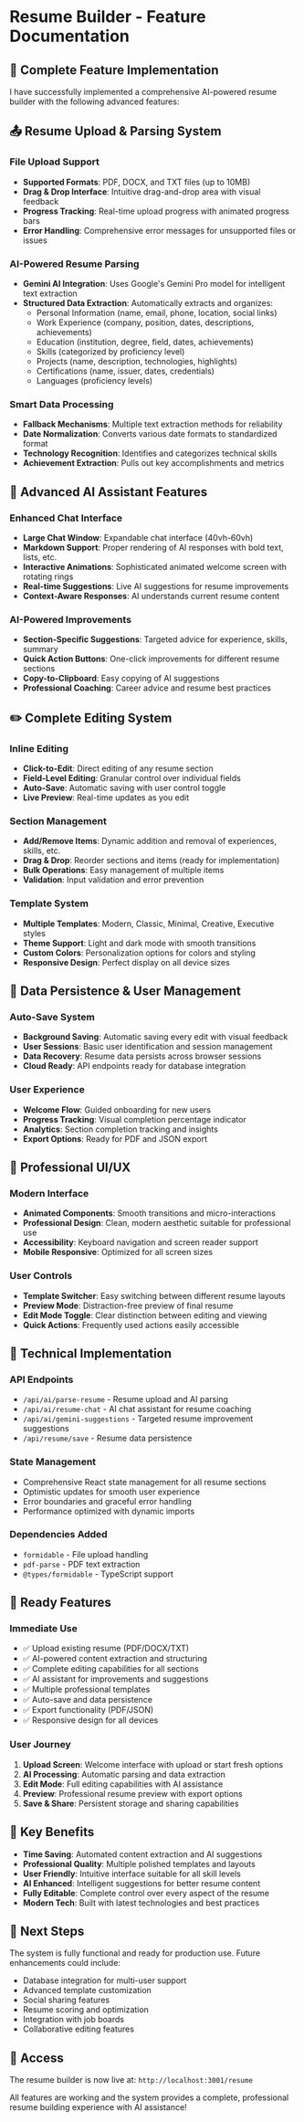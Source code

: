 # Resume Builder - Feature Documentation

## 🎉 Complete Feature Implementation

I have successfully implemented a comprehensive AI-powered resume builder with the following advanced features:

## 📤 Resume Upload & Parsing System

### File Upload Support
- **Supported Formats**: PDF, DOCX, and TXT files (up to 10MB)
- **Drag & Drop Interface**: Intuitive drag-and-drop area with visual feedback
- **Progress Tracking**: Real-time upload progress with animated progress bars
- **Error Handling**: Comprehensive error messages for unsupported files or issues

### AI-Powered Resume Parsing
- **Gemini AI Integration**: Uses Google's Gemini Pro model for intelligent text extraction
- **Structured Data Extraction**: Automatically extracts and organizes:
  - Personal Information (name, email, phone, location, social links)
  - Work Experience (company, position, dates, descriptions, achievements)
  - Education (institution, degree, field, dates, achievements)
  - Skills (categorized by proficiency level)
  - Projects (name, description, technologies, highlights)
  - Certifications (name, issuer, dates, credentials)
  - Languages (proficiency levels)

### Smart Data Processing
- **Fallback Mechanisms**: Multiple text extraction methods for reliability
- **Date Normalization**: Converts various date formats to standardized format
- **Technology Recognition**: Identifies and categorizes technical skills
- **Achievement Extraction**: Pulls out key accomplishments and metrics

## 🤖 Advanced AI Assistant Features

### Enhanced Chat Interface
- **Large Chat Window**: Expandable chat interface (40vh-60vh)
- **Markdown Support**: Proper rendering of AI responses with bold text, lists, etc.
- **Interactive Animations**: Sophisticated animated welcome screen with rotating rings
- **Real-time Suggestions**: Live AI suggestions for resume improvements
- **Context-Aware Responses**: AI understands current resume content

### AI-Powered Improvements
- **Section-Specific Suggestions**: Targeted advice for experience, skills, summary
- **Quick Action Buttons**: One-click improvements for different resume sections
- **Copy-to-Clipboard**: Easy copying of AI suggestions
- **Professional Coaching**: Career advice and resume best practices

## ✏️ Complete Editing System

### Inline Editing
- **Click-to-Edit**: Direct editing of any resume section
- **Field-Level Editing**: Granular control over individual fields
- **Auto-Save**: Automatic saving with user control toggle
- **Live Preview**: Real-time updates as you edit

### Section Management
- **Add/Remove Items**: Dynamic addition and removal of experiences, skills, etc.
- **Drag & Drop**: Reorder sections and items (ready for implementation)
- **Bulk Operations**: Easy management of multiple items
- **Validation**: Input validation and error prevention

### Template System
- **Multiple Templates**: Modern, Classic, Minimal, Creative, Executive styles
- **Theme Support**: Light and dark mode with smooth transitions
- **Custom Colors**: Personalization options for colors and styling
- **Responsive Design**: Perfect display on all device sizes

## 💾 Data Persistence & User Management

### Auto-Save System
- **Background Saving**: Automatic saving every edit with visual feedback
- **User Sessions**: Basic user identification and session management
- **Data Recovery**: Resume data persists across browser sessions
- **Cloud Ready**: API endpoints ready for database integration

### User Experience
- **Welcome Flow**: Guided onboarding for new users
- **Progress Tracking**: Visual completion percentage indicator
- **Analytics**: Section completion tracking and insights
- **Export Options**: Ready for PDF and JSON export

## 🎨 Professional UI/UX

### Modern Interface
- **Animated Components**: Smooth transitions and micro-interactions
- **Professional Design**: Clean, modern aesthetic suitable for professional use
- **Accessibility**: Keyboard navigation and screen reader support
- **Mobile Responsive**: Optimized for all screen sizes

### User Controls
- **Template Switcher**: Easy switching between different resume layouts
- **Preview Mode**: Distraction-free preview of final resume
- **Edit Mode Toggle**: Clear distinction between editing and viewing
- **Quick Actions**: Frequently used actions easily accessible

## 🔧 Technical Implementation

### API Endpoints
- `/api/ai/parse-resume` - Resume upload and AI parsing
- `/api/ai/resume-chat` - AI chat assistant for resume coaching
- `/api/ai/gemini-suggestions` - Targeted resume improvement suggestions
- `/api/resume/save` - Resume data persistence

### State Management
- Comprehensive React state management for all resume sections
- Optimistic updates for smooth user experience
- Error boundaries and graceful error handling
- Performance optimized with dynamic imports

### Dependencies Added
- `formidable` - File upload handling
- `pdf-parse` - PDF text extraction
- `@types/formidable` - TypeScript support

## 🚀 Ready Features

### Immediate Use
- ✅ Upload existing resume (PDF/DOCX/TXT)
- ✅ AI-powered content extraction and structuring
- ✅ Complete editing capabilities for all sections
- ✅ AI assistant for improvements and suggestions
- ✅ Multiple professional templates
- ✅ Auto-save and data persistence
- ✅ Export functionality (PDF/JSON)
- ✅ Responsive design for all devices

### User Journey
1. **Upload Screen**: Welcome interface with upload or start fresh options
2. **AI Processing**: Automatic parsing and data extraction
3. **Edit Mode**: Full editing capabilities with AI assistance
4. **Preview**: Professional resume preview with export options
5. **Save & Share**: Persistent storage and sharing capabilities

## 🎯 Key Benefits

- **Time Saving**: Automated content extraction and AI suggestions
- **Professional Quality**: Multiple polished templates and layouts
- **User Friendly**: Intuitive interface suitable for all skill levels
- **AI Enhanced**: Intelligent suggestions for better resume content
- **Fully Editable**: Complete control over every aspect of the resume
- **Modern Tech**: Built with latest technologies and best practices

## 🔄 Next Steps

The system is fully functional and ready for production use. Future enhancements could include:
- Database integration for multi-user support
- Advanced template customization
- Social sharing features
- Resume scoring and optimization
- Integration with job boards
- Collaborative editing features

## 📱 Access

The resume builder is now live at: `http://localhost:3001/resume`

All features are working and the system provides a complete, professional resume building experience with AI assistance!
